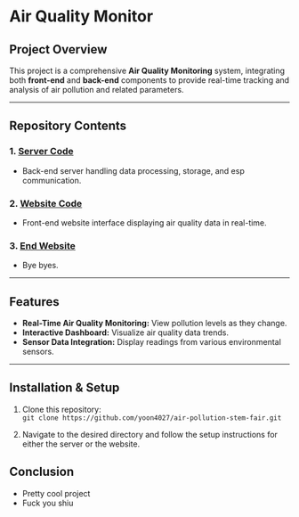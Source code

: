 # Air Quality Monitor

## Project Overview

This project is a comprehensive **Air Quality Monitoring** system, integrating both **front-end** and **back-end** components to provide real-time tracking and analysis of air pollution and related parameters.

---

## Repository Contents

### 1. [**Server Code**](https://github.com/yoon4027/air-pollution-stem-fair/tree/main)

- Back-end server handling data processing, storage, and esp communication.

### 2. [**Website Code**](https://github.com/yoon4027/air-pollution-stem-fair/tree/web)

- Front-end website interface displaying air quality data in real-time.

### 3. [**End Website**](https://github.com/yoon4027/air-pollution-stem-fair/tree/end-web)

- Bye byes.

---

## Features

- **Real-Time Air Quality Monitoring:** View pollution levels as they change.
- **Interactive Dashboard:** Visualize air quality data trends.
- **Sensor Data Integration:** Display readings from various environmental sensors.

---

## Installation & Setup

1. Clone this repository:  
   `git clone https://github.com/yoon4027/air-pollution-stem-fair.git`

2. Navigate to the desired directory and follow the setup instructions for either the server or the website.

## Conclusion

- Pretty cool project
- Fuck you shiu
